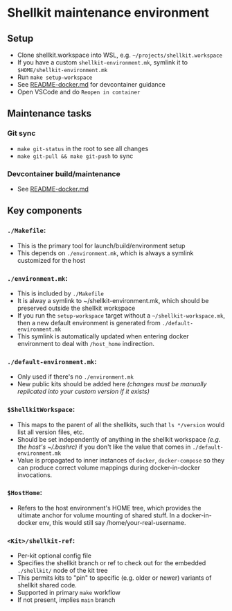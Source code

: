 # Shellkit maintenance environment


## Setup
- Clone shellkit.workspace into WSL, e.g. `~/projects/shellkit.workspace`
- If you have a custom `shellkit-environment.mk`, symlink it to `$HOME/shellkit-environment.mk`
- Run `make setup-workspace`
- See [README-docker.md](.devcontainer/README-docker.md) for devcontainer guidance
- Open VSCode and do `Reopen in container`

## Maintenance tasks

### Git sync
- `make git-status` in the root to see all changes
- `make git-pull && make git-push` to sync

### Devcontainer build/maintenance
- See [README-docker.md](.devcontainer/README-docker.md)

## Key components

### `./Makefile`:
- This is the primary tool for launch/build/environment setup
- This depends on `./environment.mk`, which is always a symlink customized for the host

### `./environment.mk`:
- This is included by `./Makefile`
- It is alway a symlink to ~/shellkit-environment.mk, which should be preserved outside the shellkit workspace
- If you run the `setup-workspace` target without a `~/shellkit-workspace.mk`, then a new default environment is generated from `./default-environment.mk`
- This symlink is automatically updated when entering docker environment to deal with `/host_home` indirection.

### `./default-environment.mk`:
- Only used if there's no `./environment.mk`
- New public kits should be added here *(changes must be manually replicated into your custom version if it exists)*

### `$ShellkitWorkspace`:
- This maps to the parent of all the shellkits, such that `ls */version` would list all version files, etc.
- Should be set independently of anything in the shellkit workspace *(e.g. the host's ~/.bashrc)*  if you don't like the value that comes in `./default-environment.mk`
- Value is propagated to inner instances of `docker`, `docker-compose` so they can produce correct volume mappings during docker-in-docker invocations.

### `$HostHome`:
- Refers to the host environment's HOME tree, which provides the ultimate anchor for volume mounting of shared stuff.  In a docker-in-docker env, this would still say /home/your-real-username.

### `<Kit>/shellkit-ref`:
- Per-kit optional config file
- Specifies the shellkit branch or ref to check out for the embedded `./shellkit/` node of the kit tree
- This permits kits to "pin" to specific (e.g. older or newer) variants of shellkit shared code.
- Supported in primary `make` workflow
- If not present, implies `main` branch
